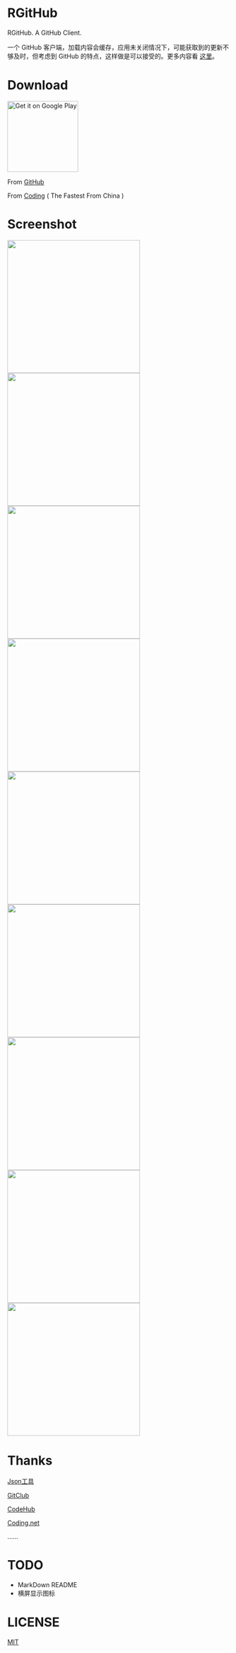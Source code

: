 # RGitHub

RGitHub. A GitHub Client.

一个 GitHub 客户端，加载内容会缓存，应用未关闭情况下，可能获取到的更新不够及时，但考虑到 GitHub 的特点，这样做是可以接受的。更多内容看 [这里](http://renyuzhuo.cn/rgithub)。

# Download

<a href="https://play.google.com/store/apps/details?id=cn.renyuzhuo.rgithub"><img alt="Get it on Google Play" width="160" src="https://cloud.githubusercontent.com/assets/21374839/20084339/9613a18a-a59c-11e6-8db6-86d0ae0b84f8.png"/></a>

From [GitHub](https://github.com/RWebRTC/RGitHub/raw/develop/app-release.apk)

From [Coding](https://coding.net/u/rwebrtc/p/RGitHub/git/raw/master/app-release.apk) ( The Fastest From China )

# Screenshot

<img src="https://cloud.githubusercontent.com/assets/21374839/20625591/3e7ebb38-b34f-11e6-8a81-f62edf8bc474.png" width="300"/>
<img src="https://cloud.githubusercontent.com/assets/21374839/20625592/3e82a95a-b34f-11e6-8577-415cbf5878ba.png" width="300"/>
<img src="https://cloud.githubusercontent.com/assets/21374839/20625587/3e1ab0a2-b34f-11e6-868e-5a0418c740fd.png" width="300"/>
<img src="https://cloud.githubusercontent.com/assets/21374839/20625594/3eb4c99e-b34f-11e6-8a5d-850b97493150.png" width="300"/>
<img src="https://cloud.githubusercontent.com/assets/21374839/20625590/3e513b18-b34f-11e6-9eec-5816cef60de3.png" width="300"/>
<img src="https://cloud.githubusercontent.com/assets/21374839/20625589/3e4d45da-b34f-11e6-8fba-23aaf9fb420f.png" width="300"/>
<img src="https://cloud.githubusercontent.com/assets/21374839/20625588/3e1f2254-b34f-11e6-87cd-ec3b3c14c29b.png" width="300"/>
<img src="https://cloud.githubusercontent.com/assets/21374839/20625595/3edf06f0-b34f-11e6-9a80-978a6e653247.png" width="300"/>
<img src="https://cloud.githubusercontent.com/assets/21374839/20625593/3eb03302-b34f-11e6-9185-d41d2c19e7da.png" width="300"/>

# Thanks

[Json工具](http://www.sojson.com/json2entity.html)

[GitClub](https://github.com/TellH/GitClub)

[CodeHub](http://codehub-app.com/)

[Coding.net](https://coding.net)

……

# TODO

- MarkDown README
- 横屏显示图标

# LICENSE

[MIT](http://renyuzhuo.cn/MIT)

